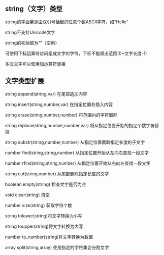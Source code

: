 ## string（文字）类型

string的字面量是由双引号括起的任意个数ASCII字符，如”Hello”

string不支持Unicode文字

string的初始值为””（空串）

可使用下标运算符访问组成文字的字符，下标不能超出范围\(0~文字长度-1\)

多段文字可以使用加运算符连接

## 文字类型扩展

string append\(string,var\) 在尾部追加内容

string insert\(string,number,var\) 在指定位置处插入内容

string erase\(string,number,number\) 将范围内的字符删除

string replace\(string,number,number,var\) 将从指定位置开始的指定个数字符替换

string substr\(string,number,number\) 从指定位置截取指定长度的子文字

number find\(string,string,number\) 从指定位置开始从左向右查找一段文字

number rfind\(string,string,number\) 从指定位置开始从右向左查找一段文字

string cut\(string,number\) 从尾部删除指定长度的文字

boolean empty\(string\) 检查文字是否为空

void clear\(string\) 清空

number size\(string\) 获取字符个数

string tolower\(string\)将文字转换为小写

string toupper\(string\)将文字转换为大写

number to\_number\(string\)将文字转换为数值

array split\(string,array\) 使用指定的字符集合分割文字

